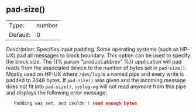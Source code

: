 ---
---
<!-- DISCLAIMER: This file is based on the syslog-ng Open Source Edition documentation https://github.com/balabit/syslog-ng-ose-guides/commit/2f4a52ee61d1ea9ad27cb4f3168b95408fddfdf2 and is used under the terms of The syslog-ng Open Source Edition Documentation License. The file has been modified by Axoflow. -->

## pad-size()

|          |        |
| -------- | ------ |
| Type:    | number |
| Default: | 0      |

*Description:* Specifies input padding. Some operating systems (such as HP-UX) pad all messages to block boundary. This option can be used to specify the block size. The {{% param "product.abbrev" %}} application will pad reads from the associated device to the number of bytes set in `pad-size()`. Mostly used on HP-UX where `/dev/log` is a named pipe and every write is padded to 2048 bytes. If `pad-size()` was given and the incoming message does not fit into `pad-size()`, `syslog-ng` will not read anymore from this pipe and displays the following error message:

```c
   Padding was set, and couldn't read enough bytes
```

